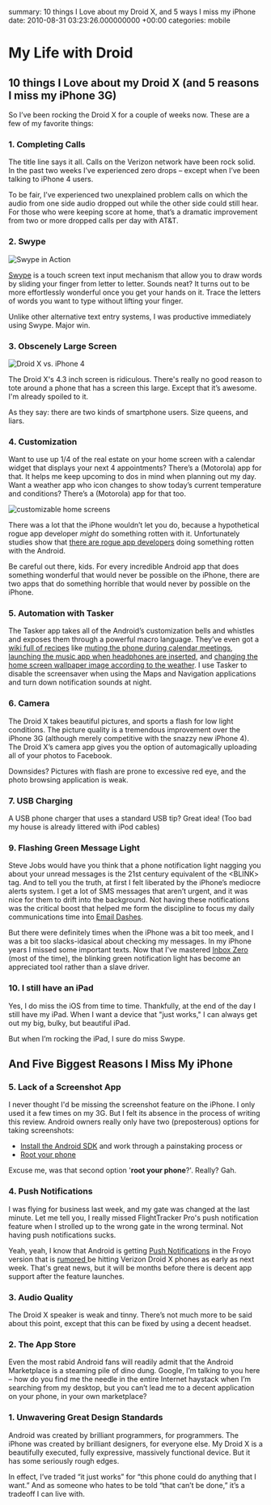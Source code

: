 summary: 10 things I Love about my Droid X, and 5 ways I miss my iPhone
date: 2010-08-31 03:23:26.000000000 +00:00
categories: mobile

# My Life with Droid

## 10 things I Love about my Droid X (and 5 reasons I miss my iPhone 3G)

So I’ve been rocking the Droid X for a couple of weeks now. These are a few of my favorite things:

### 1. Completing Calls

The title line says it all. Calls on the Verizon network have been rock solid. In the past two weeks I’ve experienced zero drops – except when I’ve been talking to iPhone 4 users.

To be fair, I’ve experienced two unexplained problem calls on which the audio from one side audio dropped out while the other side could still hear. For those who were keeping score at home, that’s a dramatic improvement from two or more dropped calls per day with AT&amp;T.

### 2. Swype

![Swype in Action](http://yountlabs.com/wp-content/uploads/2010/08/swype-300x224.jpg)

[Swype](http://www.swypeinc.com/) is a touch screen text input mechanism that allow you to draw words by sliding your finger from letter to letter. Sounds neat? It turns out to be more effortlessly wonderful once you get your hands on it. Trace the letters of words you want to type without lifting your finger.

Unlike other alternative text entry systems, I was productive immediately using Swype. Major win.

### 3. Obscenely Large Screen

![Droid X vs. iPhone 4](/images/droid-x-iphone-4.jpg)

The Droid X's 4.3 inch screen is ridiculous. There's really no good reason to tote around a phone that has a screen this large. Except that it’s awesome. I'm already spoiled to it.

As they say: there are two kinds of smartphone users. Size queens, and liars.

### 4. Customization

Want to use up 1/4 of the real estate on your home screen with a calendar widget that displays your next 4 appointments? There’s a (Motorola) app for that. It helps me keep upcoming to dos in mind when planning out my day. Want a weather app who icon changes to show today’s current temperature and conditions? There’s a (Motorola) app for that too.

![customizable home screens](http://img580.imageshack.us/img580/714/homescreens.jpg)

There was a lot that the iPhone wouldn’t let you do, because a hypothetical rogue app developer <em>might</em> do something rotten with it. Unfortunately studies show that [there are rogue app developers](http://mobile.venturebeat.com/2010/07/28/android-wallpaper-app-that-steals-your-data-was-downloaded-by-millions/) doing something rotten with the Android.

Be careful out there, kids. For every incredible Android app that does something wonderful that would never be possible on the iPhone, there are two apps that do something horrible that would never by possible on the iPhone.

### 5. Automation with Tasker

The Tasker app takes all of the Android’s customization bells and whistles and exposes them through a powerful macro language. They’ve even got a <a href="http://tasker.wikidot.com/profile-index">wiki full of recipes</a> like <a href="http://tasker.wikidot.com/muteinmeetings">muting the phone during calendar meetings</a>, <a href="http://tasker.wikidot.com/headsetmenulaunch">launching the music app when headphones are inserted</a>, and <a href="http://tasker.wikidot.com/weather-dependent-background-image">changing the home screen wallpaper image according to the weather</a>. I use Tasker to disable the screensaver when using the Maps and Navigation applications and turn down notification sounds at night.

### 6. Camera

The Droid X takes beautiful pictures, and sports a flash for low light conditions. The picture quality is a tremendous improvement over the iPhone 3G (although merely competitive with the snazzy new iPhone 4). The Droid X’s camera app gives you the option of automagically uploading all of your photos to Facebook.

Downsides? Pictures with flash are prone to excessive red eye, and the photo browsing application is weak.

### 7. USB Charging

A USB phone charger that uses a standard USB tip? Great idea! (Too bad my house is already littered with iPod cables)

### 9. Flashing Green Message Light

Steve Jobs would have you think that a phone notification light nagging you about your unread messages is the 21st century equivalent of the &lt;BLINK&gt; tag. And to tell you the truth, at first I felt liberated by the iPhone’s mediocre alerts system. I get a lot of SMS messages that aren’t urgent, and it was nice for them to drift into the background. Not having these notifications was the critical boost that helped me form the discipline to focus my daily communications time into <a href="http://www.43folders.com/2006/03/15/email-dash">Email Dashes</a>.

But there were definitely times when the iPhone was a bit too meek, and I was a bit too slacks-idasical about checking my messages. In my iPhone years I missed some important texts. Now that I’ve mastered <a href="http://inboxzero.com/articles/">Inbox Zero</a> (most of the time), the blinking green notification light has become an appreciated tool rather than a slave driver.


### 10. I still have an iPad

Yes, I do miss the iOS from time to time. Thankfully, at the end of the day I still have my iPad. When I want a device that &quot;just works,&quot; I can always get out my big, bulky, but beautiful iPad.

But when I’m rocking the iPad, I sure do miss Swype.

## And Five Biggest Reasons I Miss My iPhone

### 5. Lack of a Screenshot App

I never thought I'd be missing the screenshot feature on the iPhone. I only used it a few times on my 3G. But I felt its absence in the process of writing this review.
Android owners really only have two (preposterous) options for taking screenshots:

* [Install the Android SDK](http://www.downloadsquad.com/2008/10/22/taking-screenshots-on-an-android-based-phone/) and work through a painstaking process or
* <a href="http://androidandme.com/2009/02/beginners/guides/how-to-take-screen-shots-from-your-android-device/">Root your phone</a>

Excuse me, was that second option '<strong>root your phone</strong>?'. Really? Gah.

### 4. Push Notifications

I was flying for business last week, and my gate was changed at the last minute. Let me tell you, I really missed FlightTracker Pro's push notification feature when I strolled up to the wrong gate in the wrong terminal. Not having push notifications sucks.

Yeah, yeah, I know that Android is getting <a href="http://developer.android.com/sdk/android-2.2-highlights.html#DeveloperServices">Push Notifications</a> in the Froyo version that is <a href="http://blogs.computerworld.com/16679/droid_x_android_2_2_froyo">rumored </a>be hitting Verizon Droid X phones as early as next week. That's great news, but it will be months before there is decent app support after the feature launches.

### 3. Audio Quality

The Droid X speaker is weak and tinny. There’s not much more to be said about this point, except that this can be fixed by using a decent headset.

### 2. The App Store

Even the most rabid Android fans will readily admit that the Android Marketplace is a steaming pile of dino dung. Google, I’m talking to you here – how do you find me the needle in the entire Internet haystack when I’m searching from my desktop, but you can’t lead me to a decent application on your phone, in your own marketplace?

### 1. Unwavering Great Design Standards

Android was created by brilliant programmers, for programmers. The iPhone was created by brilliant designers, for everyone else. My Droid X is a beautifully executed, fully expressive, massively functional device. But it has some seriously rough edges.

In effect, I’ve traded “it just works” for “this phone could do anything that I want.” And as someone who hates to be told “that can’t be done,” it’s a tradeoff I can live with.
